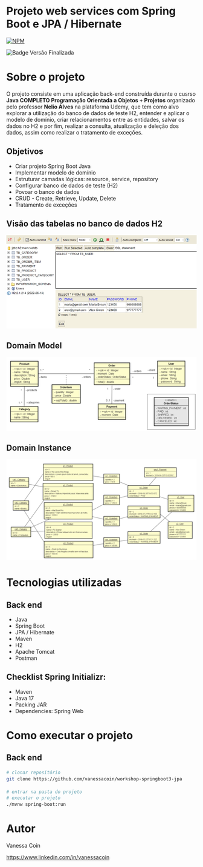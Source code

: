# Projeto web services com Spring Boot e JPA / Hibernate
[![NPM](https://img.shields.io/npm/l/react)](https://github.com/vanessacoin/workshop-springboot3-jpa/blob/main/LICENSE) 

![Badge Versão Finalizada](https://img.shields.io/badge/STATUS-VERSAO%20FINALIZADA-BLUE?style=for-the-badge)

# Sobre o projeto

O projeto consiste em uma aplicação back-end construída durante o cusrso **Java COMPLETO Programação Orientada a Objetos + Projetos** organizado pelo professor **Nelio Alves** 
na plataforma Udemy, que tem como alvo explorar a utilização do banco de dados de teste H2, entender e aplicar o modelo de domínio, criar relacionamentos entre as entidades, 
salvar os dados no H2 e por fim, realizar a consulta, atualização e deleção dos dados, assim como realizar o tratamento de exceções.


## Objetivos 

- Criar projeto Spring Boot Java
- Implementar modelo de domínio
- Estruturar camadas lógicas: resource, service, repository
- Configurar banco de dados de teste (H2)
- Povoar o banco de dados
- CRUD - Create, Retrieve, Update, Delete
- Tratamento de exceções


## Visão das tabelas no banco de dados H2
![Visão das tabelas no banco de dados H2](https://github.com/vanessacoin/assets/blob/main/SpringBootJPA/VisaoH2.png)


## Domain Model
![Domain Model](https://github.com/vanessacoin/assets/blob/main/SpringBootJPA/DomainModel.png) 

## Domain Instance
![Domain Instance](https://github.com/vanessacoin/assets/blob/main/SpringBootJPA/Domain%20Instance.png)



# Tecnologias utilizadas
## Back end
- Java
- Spring Boot
- JPA / Hibernate
- Maven
- H2
- Apache Tomcat
- Postman

## Checklist Spring Initializr: 
- Maven 
- Java 17 
- Packing JAR 
- Dependencies: Spring Web

# Como executar o projeto

## Back end

```bash
# clonar repositório
git clone https://github.com/vanessacoin/workshop-springboot3-jpa

# entrar na pasta do projeto
# executar o projeto
./mvnw spring-boot:run
```


# Autor

Vanessa Coin

https://www.linkedin.com/in/vanessacoin

